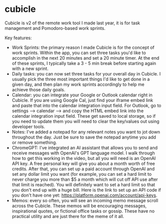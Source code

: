 # cubicle
Cubicle is v2 of the remote work tool I made last year, it is for task management and Pomodoro-based work sprints.

Key features:
- Work Sprints: the primary reason I made Cubicle is for the concept of work sprints. Within the app, you can set three tasks you'd like to accomplish in the next 20 minutes and set a 20 minute timer. At the end of these sprints, I typically take a 3 - 5 min break before starting again with a new sprint. 
- Daily tasks: you can now set three tasks for your overall day in Cubicle. I usually pick the three most important things I'd like to get done in a given day, and then plan my work sprints accordingly to help me achieve those daily goals.
- Calendar: you can integrate your Google or Outlook calendar right in Cubicle. If you are using Google Cal, just find your iframe embed link and paste that into the calendar integration input field. For Outlook, go to settings --> calendar --> and copy the HTML embed link into the calendar integration input field. These get saved to local storage, so if you need to update them you will need to clear the key/values out using developer tools.
- Notes: I've added a notepad for any relevant notes you want to jot down throughout the day. Just be sure to save the notepad anytime you add or remove something.
- ChromeGPT: I've integrated an AI assistant that allows you to send and receive messages with OpenAI's GPT language model. I walk through how to get this working in the video, but all you will need is an OpenAI API key. A free personal key will give you about a month worth of free credits. After that, you can set up a paid account through OpenAI and set any dollar limit you want (for example, you can set a hard limit to never charge you more than $5 a month which will cut off API use after that limit is reached). You will definitely want to set a hard limit so that you don't end up with a huge bill. Here is the link to set up an API code if you don't have one yet: https://platform.openai.com/account/api-keys.
- Memos: every so often, you will see an incoming memo message scroll across the Cubicle. These memos will be encouraging messages, inspirational quotes, or fictional office tasks or gossip. These have no practical utility and are just there for the meme of it all.

